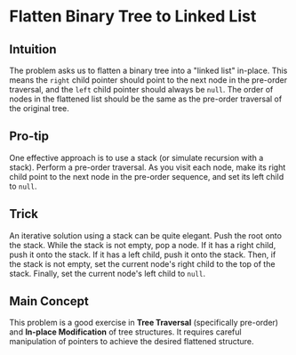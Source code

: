 # Flatten Binary Tree to Linked List

## Intuition

The problem asks us to flatten a binary tree into a "linked list" in-place. This means the `right` child pointer should point to the next node in the pre-order traversal, and the `left` child pointer should always be `null`. The order of nodes in the flattened list should be the same as the pre-order traversal of the original tree.

## Pro-tip

One effective approach is to use a stack (or simulate recursion with a stack). Perform a pre-order traversal. As you visit each node, make its right child point to the next node in the pre-order sequence, and set its left child to `null`.

## Trick

An iterative solution using a stack can be quite elegant. Push the root onto the stack. While the stack is not empty, pop a node. If it has a right child, push it onto the stack. If it has a left child, push it onto the stack. Then, if the stack is not empty, set the current node's right child to the top of the stack. Finally, set the current node's left child to `null`.

## Main Concept

This problem is a good exercise in **Tree Traversal** (specifically pre-order) and **In-place Modification** of tree structures. It requires careful manipulation of pointers to achieve the desired flattened structure.
